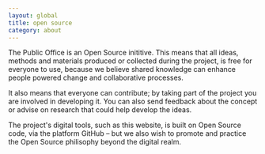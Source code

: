 ```yaml
---
layout: global
title: open source
category: about
---
```


The Public Office is an Open Source inititive. This means that all ideas, methods and materials produced or collected during the project, is free for everyone to use, because we believe shared knowledge can enhance people powered change and collaborative processes. 

It also means that everyone can contribute; by taking part of the project you are involved in developing it. You can also send feedback about the concept or advise on research that could help develop the ideas. 

The project's digital tools, such as this website, is built on Open Source code, via the platform GitHub – but we also wish to promote and practice the Open Source philisophy beyond the digital realm.